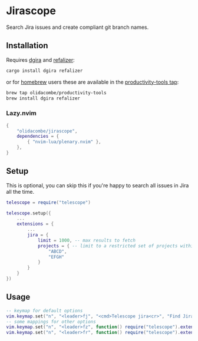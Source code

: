 # Jirascope

Search Jira issues and create compliant git branch names.

## Installation

Requires [dgira](https://github.com/olidacombe/dgira) and [refalizer](https://github.com/olidacombe/refalizer):

```bash
cargo install dgira refalizer
```

or for [homebrew](https://brew.sh/) users these are available in the [productivity-tools tap](https://github.com/olidacombe/homebrew-productivity-tools):

```bash
brew tap olidacombe/productivity-tools
brew install dgira refalizer
```

### Lazy.nvim

```lua
{
    "olidacombe/jirascope",
    dependencies = {
        { "nvim-lua/plenary.nvim" },
    },
}
```

## Setup

This is optional, you can skip this if you're happy to search all issues in Jira all the time.

```lua
telescope = require("telescope")

telescope.setup({
    ...
    extensions = {
        ...
        jira = {
            limit = 1000, -- max results to fetch
            projects = { -- limit to a restricted set of projects within your org
                "ABCD",
                "EFGH"
            }
        }
    }
})
```

## Usage

```lua
-- keymap for default options
vim.keymap.set("n", "<leader>fj", "<cmd>Telescope jira<cr>", "Find Jira")
-- some mappings for other options
vim.keymap.set("n", "<leader>fz", function() require("telescope").extensions.jira.jira({projects={"FRNT"}}) end, "Find Frontend Jira")
vim.keymap.set("n", "<leader>fr", function() require("telescope").extensions.jira.jira({projects={"BACK","INFR"}}) end, "Find Backend Jira")
```
